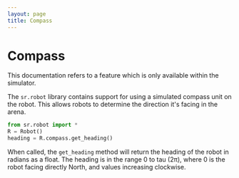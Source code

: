```yaml
---
layout: page
title: Compass
---
```


# Compass

<div class="info">
This documentation refers to a feature which is only available within the simulator.
</div>

The `sr.robot` library contains support for using a simulated compass unit on the robot. This allows robots to determine the direction it's facing in the arena.

~~~~~ python
from sr.robot import *
R = Robot()
heading = R.compass.get_heading()
~~~~~

When called, the `get_heading` method will return the heading of the robot in radians as a float. The heading is in the range 0 to tau (2π), where 0 is the robot facing directly North, and values increasing clockwise.
